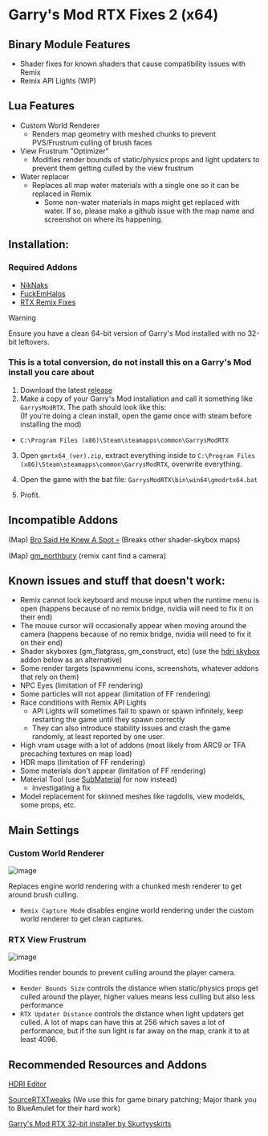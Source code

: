 
# Garry's Mod RTX Fixes 2 (x64)
## Binary Module Features
- Shader fixes for known shaders that cause compatibility issues with Remix
- Remix API Lights (WIP)
## Lua Features
- Custom World Renderer
  * Renders map geometry with meshed chunks to prevent PVS/Frustrum culling of brush faces
- View Frustrum "Optimizer"
  * Modifies render bounds of static/physics props and light updaters to prevent them getting culled by the view frustrum
- Water replacer
  * Replaces all map water materials with a single one so it can be replaced in Remix
    * Some non-water materials in maps might get replaced with water. If so, please make a github issue with the map name and screenshot on where its happening.

## Installation:
### Required Addons
- [NikNaks](https://steamcommunity.com/sharedfiles/filedetails/?id=2861839844)
- [FuckEmHalos](https://steamcommunity.com/sharedfiles/filedetails/?id=2961222721)
- [RTX Remix Fixes](https://steamcommunity.com/sharedfiles/filedetails/?id=3038853470)
> [!WARNING]  
> Ensure you have a clean 64-bit version of Garry's Mod installed with no 32-bit leftovers. 
> ### This is a total conversion, do not install this on a Garry's Mod install you care about
1. Download the latest [release](https://github.com/Xenthio/gmod-rtx-fixes-2/releases/latest)
2. Make a copy of your Garry's Mod installation and call it something like `GarrysModRTX`. The path should look like this:    
(If you're doing a clean install, open the game once with steam before installing the mod)
  - `C:\Program Files (x86)\Steam\steamapps\common\GarrysModRTX`

3. Open `gmrtx64_(ver).zip`, extract everything inside to
`C:\Program Files (x86)\Steam\steamapps\common\GarrysModRTX`, overwrite everything.
4. Open the game with the bat file:
`GarrysModRTX\bin\win64\gmodrtx64.bat`

5. Profit.

## Incompatible Addons
(Map) [Bro Said He Knew A Spot 💀](https://steamcommunity.com/sharedfiles/filedetails/?id=3252367349) (Breaks other shader-skybox maps)

(Map) [gm_northbury](https://steamcommunity.com/sharedfiles/filedetails/?id=3251774364) (remix cant find a camera)

## Known issues and stuff that doesn't work:
- Remix cannot lock keyboard and mouse input when the runtime menu is open (happens because of no remix bridge, nvidia will need to fix it on their end)
- The mouse cursor will occasionally appear when moving around the camera (happens because of no remix bridge, nvidia will need to fix it on their end)
- Shader skyboxes (gm_flatgrass, gm_construct, etc) (use the [hdri skybox](https://github.com/sambow23/hdri_cube/blob/main/README.md) addon below as an alternative)
- Some render targets (spawnmenu icons, screenshots, whatever addons that rely on them)
- NPC Eyes (limitation of FF rendering)
- Some particles will not appear (limitation of FF rendering)
- Race conditions with Remix API Lights
  - API Lights will sometimes fail to spawn or spawn infinitely, keep restarting the game until they spawn correctly
  - They can also introduce stability issues and crash the game randomly, at least reported by one user.
- High vram usage with a lot of addons (most likely from ARC9 or TFA precaching textures on map load)
- HDR maps (limitation of FF rendering)
- Some materials don't appear (limitation of FF rendering)
- Material Tool (use [SubMaterial](https://steamcommunity.com/sharedfiles/filedetails/?id=2836948539&searchtext=submaterial) for now instead)
  - investigating a fix
- Model replacement for skinned meshes like ragdolls, view modelds, some props, etc.

## Main Settings
### Custom World Renderer
![image](https://github.com/user-attachments/assets/b21681a6-31ba-4a1f-aab4-e78a6bb6241d)

Replaces engine world rendering with a chunked mesh renderer to get around brush culling.
- `Remix Capture Mode` disables engine world rendering under the custom world renderer to get clean captures.

### RTX View Frustrum
![image](https://github.com/user-attachments/assets/08fd9b77-29a6-48c0-8683-d2fe0dd0fcc7)

Modifies render bounds to prevent culling around the player camera. 
- `Render Bounds Size` controls the distance when static/physics props get culled around the player, higher values means less culling but also less performance
- `RTX Updater Distance` controls the distance when light updaters get culled. A lot of maps can have this at 256 which saves a lot of performance, but if the sun light is far away on the map, crank it to at least 4096.

## Recommended Resources and Addons
[HDRI Editor](https://github.com/sambow23/hdri_cube/blob/main/README.md)

[SourceRTXTweaks](https://github.com/BlueAmulet/SourceRTXTweaks) (We use this for game binary patching; Major thank you to BlueAmulet for their hard work)

[Garry's Mod RTX 32-bit installer by Skurtyyskirts](https://github.com/skurtyyskirts/GmodRTX)
